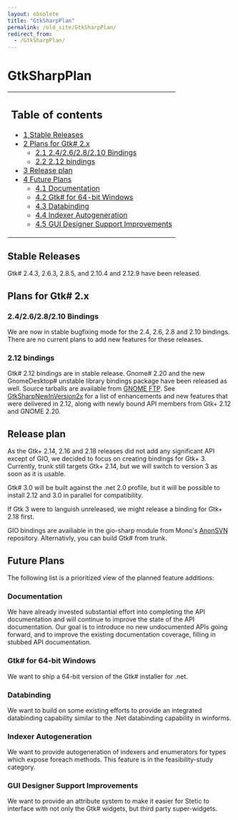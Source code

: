 ```yaml
---
layout: obsolete
title: "GtkSharpPlan"
permalink: /old_site/GtkSharpPlan/
redirect_from:
  - /GtkSharpPlan/
---
```


GtkSharpPlan
============

<table>
<col width="100%" />
<tbody>
<tr class="odd">
<td align="left"><h2>Table of contents</h2>
<ul>
<li><a href="#Stable_Releases">1 Stable Releases</a></li>
<li><a href="#Plans_for_Gtk.23_2.x">2 Plans for Gtk# 2.x</a>
<ul>
<li><a href="#2.4.2F2.6.2F2.8.2F2.10_Bindings">2.1 2.4/2.6/2.8/2.10 Bindings</a></li>
<li><a href="#2.12_bindings">2.2 2.12 bindings</a></li>
</ul></li>
<li><a href="#Release_plan">3 Release plan</a></li>
<li><a href="#Future_Plans">4 Future Plans</a>
<ul>
<li><a href="#Documentation">4.1 Documentation</a></li>
<li><a href="#Gtk.23_for_64-bit_Windows">4.2 Gtk# for 64-bit Windows</a></li>
<li><a href="#Databinding">4.3 Databinding</a></li>
<li><a href="#Indexer_Autogeneration">4.4 Indexer Autogeneration</a></li>
<li><a href="#GUI_Designer_Support_Improvements">4.5 GUI Designer Support Improvements</a></li>
</ul></li>
</ul></td>
</tr>
</tbody>
</table>

Stable Releases
---------------

Gtk\# 2.4.3, 2.6.3, 2.8.5, and 2.10.4 and 2.12.9 have been released.

Plans for Gtk\# 2.x
-------------------

### 2.4/2.6/2.8/2.10 Bindings

We are now in stable bugfixing mode for the 2.4, 2.6, 2.8 and 2.10 bindings. There are no current plans to add new features for these releases.

### 2.12 bindings

Gtk\# 2.12 bindings are in stable release. Gnome\# 2.20 and the new GnomeDesktop\# unstable library bindings package have been released as well. Source tarballs are available from [GNOME FTP](http://ftp.gnome.org/pub/gnome/sources/gtk-sharp/2.12). See [GtkSharpNewInVersion2x]({{site.github.url}}/old_site/GtkSharpNewInVersion2x "GtkSharpNewInVersion2x") for a list of enhancements and new features that were delivered in 2.12, along with newly bound API members from Gtk+ 2.12 and GNOME 2.20.

Release plan
------------

As the Gtk+ 2.14, 2.16 and 2.18 releases did not add any significant API except of GIO, we decided to focus on creating bindings for Gtk+ 3. Currently, trunk still targets Gtk+ 2.14, but we will switch to version 3 as soon as it is usable.

Gtk\# 3.0 will be built against the .net 2.0 profile, but it will be possible to install 2.12 and 3.0 in parallel for compatibility.

If Gtk 3 were to languish unreleased, we might release a binding for Gtk+ 2.18 first.

GIO bindings are availiable in the gio-sharp module from Mono's [AnonSVN]({{site.github.url}}/old_site/SourceCodeRepository) repository. Alternativly, you can build Gtk\# from trunk.

Future Plans
------------

The following list is a prioritized view of the planned feature additions:

### Documentation

We have already invested substantial effort into completing the API documentation and will continue to improve the state of the API documentation. Our goal is to introduce no new undocumented APIs going forward, and to improve the existing documentation coverage, filling in stubbed API documentation.

### Gtk\# for 64-bit Windows

We want to ship a 64-bit version of the Gtk\# installer for .net.

### Databinding

We want to build on some existing efforts to provide an integrated databinding capability similar to the .Net databinding capability in winforms.

### Indexer Autogeneration

We want to provide autogeneration of indexers and enumerators for types which expose foreach methods. This feature is in the feasibility-study category.

### GUI Designer Support Improvements

We want to provide an attribute system to make it easier for Stetic to interface with not only the Gtk\# widgets, but third party super-widgets.

